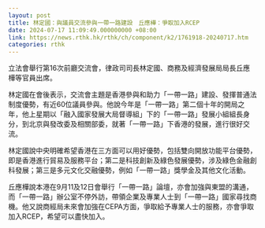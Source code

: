 ```yaml
---
layout: post
title: 林定國：與議員交流參與一帶一路建設　丘應樺：爭取加入RCEP
date: 2024-07-17 11:09:49.000000000 +08:00
link: https://news.rthk.hk/rthk/ch/component/k2/1761918-20240717.htm
categories: rthk
---
```


立法會舉行第16次前廳交流會，律政司司長林定國、商務及經濟發展局局長丘應樺等官員出席。

林定國在會後表示，交流會主題是香港參與和助力「一帶一路」建設、發揮普通法制度優勢，有近60位議員參與。他說今年是「一帶一路」第二個十年的開局之年，他上星期以「融入國家發展大局督導組」下的「一帶一路」發展小組組長身分，到北京與發改委及相關部委，就著「一帶一路」下香港的發展，進行很好交流。

林定國說中央明確希望香港在三方面可以用好優勢，包括雙向開放功能平台優勢，即是香港進行貿易及服務平台；第二是科技創新及綠色發展優勢，涉及綠色金融創科發展；第三是多元文化交融優勢，例如「一帶一路」獎學金及其他文化活動。

丘應樺說本港在9月11及12日會舉行「一帶一路」論壇，亦會加強與東盟的溝通，而「一帶一路」辦公室不停外訪，帶領企業及專業人士到「一帶一路」國家尋找商機。他又說商經局未來會加強在CEPA方面，爭取給予專業人士的服務，亦會爭取加入RCEP，希望可以盡快加入。
